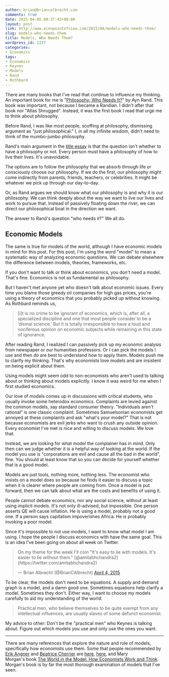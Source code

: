 ```yaml
---
author: brian@briancalbrecht.com
comments: true
date: 2015-04-05 00:37:42+00:00
layout: post
link: http://www.econpointofview.com/2015/04/models-who-needs-them/
slug: models-who-needs-them
title: Models, Who Needs Them?
wordpress_id: 1237
categories:
- Economics
tags:
- Economics
- Keynes
- Models
- Rand
- Rothbard
---
```


There are many books that I've read that continue to influence my thinking. An important book for me is "[Philosophy: Who Needs It?](http://www.amazon.com/gp/product/0451138937/ref=as_li_tl?ie=UTF8&camp=1789&creative=390957&creativeASIN=0451138937&linkCode=as2&tag=ecpoofvi-20&linkId=IYSQILXX3ZXNRBQB)" by Ayn Rand. This book was important, not because I became a Randian. I didn't after that book nor "Atlas Shrugged". Instead, it was the first book I read that urge me to think about philosophy.


Before Rand, I was like most people, scoffing at philosophy, dismissing argument as "just philosophical." I, in all my infinite wisdom, didn't need to think of the mumbo-jumbo philosophy.

Rand's main argument in the [title essay](http://fare.tunes.org/liberty/library/pwni.html) is that the question isn't whether to have a philosophy or not. Every person must have a philosophy of how to live their lives. It's unavoidable.

The options are to follow the philosophy that we absorb through life or consciously choose our philosophy. If we do the first, our philosophy might come indirectly from parents, friends, teachers, or celebrities. It might be whatever we pick up through our day-to-day.

Or, as Rand argues we should know what our philosophy is and why it is our philosophy. We can think deeply about the way we want to live our lives and work to pursue that. Instead of passively floating down the river, we can direct our philosophical boat in the direction we want.

The answer to Rand's question "who needs it?" We all do.


## Economic Models


The same is true for models of the world, although I have economic models in mind for this post. For this post, I'm using the word "model" to mean a systematic way of analyzing economic questions. We can debate elsewhere the difference between models, theories, frameworks, etc.

If you don't want to talk or think about economics, you don't need a model. That's fine. Economics is not as fundamental as philosophy.

But I haven't met anyone yet who doesn't talk about economic issues. Every time you blame those greedy oil companies for high gas prices, you're using a theory of economics that you probably picked up without knowing. As Rothbard reminds us,


<blockquote>[i]t is no crime to be ignorant of economics, which is, after all, a specialized discipline and one that most people consider to be a ‘dismal science.’ But it is totally irresponsible to have a loud and vociferous opinion on economic subjects while remaining in this state of ignorance.</blockquote>


After reading Rand, I realized I can passively pick up my economic analysis from newspaper or our humanities professors. Or I can pick the models I use and then do are best to understand how to apply them. Models push me to clarify my thinking. That's why economists love models and are insistent on being explicit about them.

Using models might seem odd to non-economists who aren't used to talking about or thinking about models explicitly. I know it was weird for me when I first studied economics.

Our love of models comes up in discussions with critical students, who usually invoke some heterodox economics. Complaints are levied against the common models, say standard consumer theory. "Individuals aren't rational" is one classic complaint. Sometimes Samuelsonian economists get annoyed at these complaints and ask "what's your model?" That is not because economists are evil jerks who want to crush any outside opinion. Every economist I've met is nice and willing to discuss models. We love that.

Instead, we are looking for what model the complainer has in mind. Only then can we judge whether it is a helpful way of looking at the world. If the model you use is "corporations are evil and cause all the bad in the world", fine. You should at least know that so you can decide for yourself whether that is a good model.

Models are just tools, nothing more, nothing less. The economist who insists on a model does so because he finds it easier to discuss a topic when it is clearer where people are coming from. Once a model is put forward, then we can talk about what are the costs and benefits of using it.

People cannot debate economics, nor any social science, without at least using implicit models. It's not only ill-advised, but impossible. One person asserts QE will cause inflation. He is using a model, probably not a good one. If a person says capitalism impoverishes Africa. He is probably invoking a poor model.

Since it's impossible to not use models, I want to know what model I am using. I hope the people I discuss economics with have the same goal. This is an idea I've been going on about all week on Twitter.


<blockquote>On my theme for the week I'll coin "It's easy to lie with models. It's easier to lie without them." [@amitabhchandra2](https://twitter.com/amitabhchandra2)

— Brian Albrecht (@BrianCAlbrecht) [April 4, 2015](https://twitter.com/BrianCAlbrecht/status/584451621658034176)</blockquote>


To be clear, the models don't need to be equations. A supply and demand graph is a model, and a damn good one. Sometimes equations help clarify a model. Sometimes they don't. Either way, I want to choose my models carefully to aid my understanding of the world.


<blockquote>Practical men, who believe themselves to be quite exempt from any intellectual influences, are usually slaves of some defunct economist.</blockquote>


My advice to other: Don't be the "practical men" who Keynes is talking about. Figure out which models you use and only use the ones you want.



* * *



There are many references that explore the nature and role of models, specifically how economists use them. Some that people recommended by [Erik Angner](https://twitter.com/ErikAngner) and [Beatrice Cherrier](https://twitter.com/Undercoverhist) are [here](http://link.springer.com/article/10.1007%2Fs11229-014-0552-9), [here](http://www.dictionaryofeconomics.com/article?id=pde2008_M000391&q=mary%20s%20morgan&topicid=&result_number=3), and Mary Morgan's book [The World in the Model: How Economists Work and Think](http://www.amazon.com/gp/product/0521176190/ref=as_li_tl?ie=UTF8&camp=1789&creative=390957&creativeASIN=0521176190&linkCode=as2&tag=ecpoofvi-20&linkId=PXJGMKGT3HZCFW5J). Morgan's book is by far the most thorough examination of models that I've seen.
